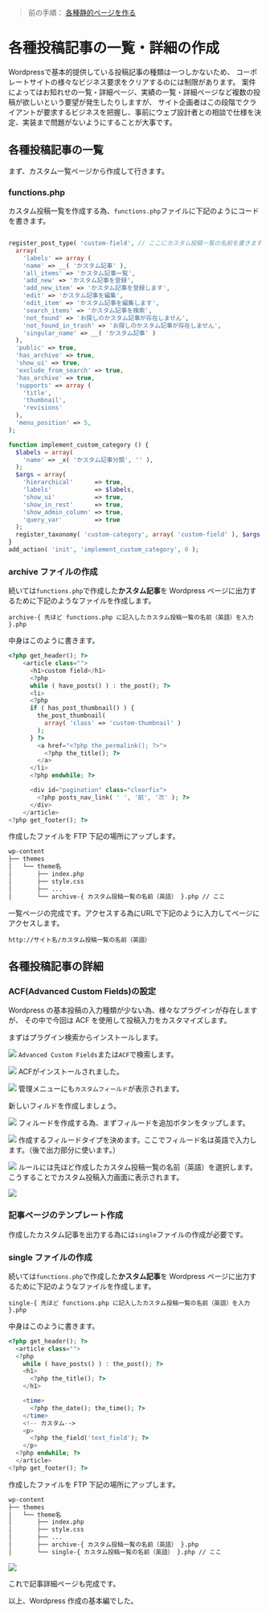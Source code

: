 > 前の手順： [各種静的ページを作る](/docs/static-pages.md)

# 各種投稿記事の一覧・詳細の作成

Wordpressで基本的提供している投稿記事の種類は一つしかないため、
コーポレートサイトの様々なビジネス要求をクリアするのには制限があります。
案件によってはお知れせの一覧・詳細ページ、実績の一覧・詳細ページなど複数の投稿が欲しいという要望が発生したりしますが、
サイト企画者はこの段階でクライアントが要求するビジネスを把握し、事前にウェブ設計者との相談で仕様を決定、実装まで問題がないようにすることが大事です。

## 各種投稿記事の一覧

まず、カスタム一覧ページから作成して行きます。

### functions.php

カスタム投稿一覧を作成する為、`functions.php`ファイルに下記のようにコードを書きます。

```php

register_post_type( 'custom-field', // ここにカスタム投稿一覧の名前を書きます。（英語）
  array(
    'labels' => array (
    'name' => __( 'かスタム記事' ),
    'all_items' => 'かスタム記事一覧',
    'add_new' => 'かスタム記事を登録',
    'add_new_item' => 'かスタム記事を登録します',
    'edit' => 'かスタム記事を編集',
    'edit_item' => 'かスタム記事を編集します',
    'search_items' => 'かスタム記事を検索',
    'not_found' => 'お探しのかスタム記事が存在しません',
    'not_found_in_trash' => 'お探しのかスタム記事が存在しません',
    'singular_name' => __( 'かスタム記事' )
  ),
  'public' => true,
  'has_archive' => true,
  'show_ui' => true,
  'exclude_from_search' => true,
  'has_archive' => true,
  'supports' => array (
    'title',
    'thumbnail',
    'revisions'
  ),
  'menu_position' => 5,
);

function implement_custom_category () {
  $labels = array(
    'name' => _x( 'かスタム記事分類', '' ),
  );
  $args = array(
    'hierarchical'      => true,
    'labels'            => $labels,
    'show_ui'           => true,
    'show_in_rest'      => true,
    'show_admin_column' => true,
    'query_var'         => true
  );
  register_taxonomy( 'custom-category', array( 'custom-field' ), $args );
}
add_action( 'init', 'implement_custom_category', 0 );
```

### archive ファイルの作成

続いては`functions.php`で作成した**かスタム記事**を Wordpress ページに出力するために下記のようなファイルを作成します。

```
archive-{ 先ほど functions.php に記入したカスタム投稿一覧の名前（英語）を入力 }.php 
```

中身はこのように書きます。

```php
<?php get_header(); ?>
    <article class="">
      <h1>custom field</h1>
      <?php
      while ( have_posts() ) : the_post(); ?>
      <li>
      <?php 
      if ( has_post_thumbnail() ) {
        the_post_thumbnail( 
          array( 'class' => 'custom-thumbnail' )
        ); 
      } ?>
        <a href="<?php the_permalink(); ?>">
          <?php the_title(); ?>
        </a>	
      </li>
      <?php endwhile; ?>

      <div id="pagination" class="clearfix">
        <?php posts_nav_link( ' ', '前', '次' ); ?>
      </div>
    </article>
<?php get_footer(); ?>

```

作成したファイルを FTP 下記の場所にアップします。

```bash
wp-content
├── themes
│   └── theme名
│       ├── index.php
│       ├── style.css
│       ├── ...
│       └── archive-{ カスタム投稿一覧の名前（英語） }.php // ここ
```

一覧ページの完成です。アクセスする為にURLで下記のように入力してページにアクセスします。

```
http://サイト名/カスタム投稿一覧の名前（英語）
```

## 各種投稿記事の詳細

### ACF(Advanced Custom Fields)の設定

Wordpress の基本投稿の入力種類が少ない為、様々なプラグインが存在しますが、
その中で今回は ACF を使用して投稿入力をカスタマイズします。

まずはプラグイン検索からインストールします。

![](/docs/acf-install-01.png)
`Advanced Custom Fields`または`ACF`で検索します。

![](/docs/acf-install-02.png)
ACFがインストールされました。

![](/docs/acf-install-03.png)
管理メニューにも`カスタムフィールド`が表示されます。

新しいフィルドを作成しましょう。

![](/docs/acf-install-05.png)
フィルードを作成する為、まずフィルードを追加ボタンをタップします。

![](/docs/acf-install-06.png)
作成するフィルードタイプを決めます。ここでフィルード名は英語で入力します。（後で出力部分に使います。）

![](/docs/acf-install-04.png)
ルールには先ほど作成したカスタム投稿一覧の名前（英語）を選択します。
こうすることでカスタム投稿入力画面に表示されます。

![](/docs/acf-install-07.png)

### 記事ページのテンプレート作成

作成したカスタム記事を出力する為には`single`ファイルの作成が必要です。

### single ファイルの作成

続いては`functions.php`で作成した**かスタム記事**を Wordpress ページに出力するために下記のようなファイルを作成します。

```
single-{ 先ほど functions.php に記入したカスタム投稿一覧の名前（英語）を入力 }.php 
```

中身はこのように書きます。

```php
<?php get_header(); ?>
  <article class="">
  <?php
    while ( have_posts() ) : the_post(); ?>
    <h1>
      <?php the_title(); ?>
    </h1>

    <time>
      <?php the_date(); the_time(); ?>
    </time>
    <!-- カスタム-->
    <p>
      <?php the_field('text_field'); ?>
    </p>
  <?php endwhile; ?>
  </article>
<?php get_footer(); ?>

```

作成したファイルを FTP 下記の場所にアップします。

```bash
wp-content
├── themes
│   └── theme名
│       ├── index.php
│       ├── style.css
│       ├── ...
│       ├── archive-{ カスタム投稿一覧の名前（英語） }.php
│       └── single-{ カスタム投稿一覧の名前（英語） }.php // ここ
```

![](/docs/acf-install-08.png)

これで記事詳細ページも完成です。

以上、Wordpress 作成の基本編でした。
